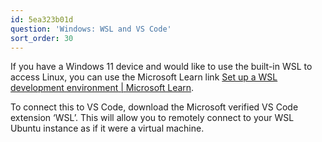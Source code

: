 ```yaml
---
id: 5ea323b01d
question: 'Windows: WSL and VS Code'
sort_order: 30
---
```


If you have a Windows 11 device and would like to use the built-in WSL to access Linux, you can use the Microsoft Learn link [Set up a WSL development environment | Microsoft Learn](https://learn.microsoft.com/en-us/windows/wsl/setup/environment).

To connect this to VS Code, download the Microsoft verified VS Code extension ‘WSL’. This will allow you to remotely connect to your WSL Ubuntu instance as if it were a virtual machine.